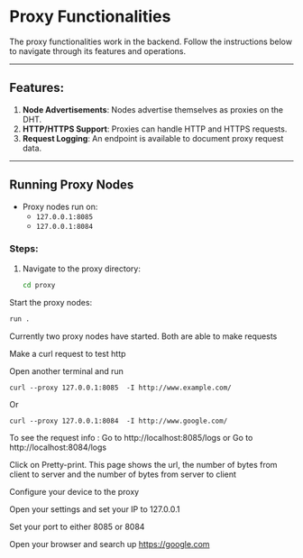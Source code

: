 # Proxy Functionalities

The proxy functionalities work in the backend. Follow the instructions below to navigate through its features and operations.

---

## Features:
1. **Node Advertisements**: Nodes advertise themselves as proxies on the DHT.
2. **HTTP/HTTPS Support**: Proxies can handle HTTP and HTTPS requests.
3. **Request Logging**: An endpoint is available to document proxy request data.

---

## Running Proxy Nodes
- Proxy nodes run on:
  - `127.0.0.1:8085`
  - `127.0.0.1:8084`

### Steps:
1. Navigate to the proxy directory:
   ```bash
   cd proxy
Start the proxy nodes:
   ```bash
   run .
```
Currently two proxy nodes have started. Both are able to make requests

Make a curl request to test http

Open another terminal and run 
  ```
curl --proxy 127.0.0.1:8085  -I http://www.example.com/
```
Or 
```
curl --proxy 127.0.0.1:8084  -I http://www.google.com/ 
```

To see the request info : 
Go to http://localhost:8085/logs
or 
Go to http://localhost:8084/logs

Click on Pretty-print.
This page shows the url, the number of bytes from client to server and the number of bytes from server to client

Configure your device to the proxy

Open your settings and set your IP to 127.0.0.1 

Set your port to either 8085 or 8084 

Open your browser and search up https://google.com



